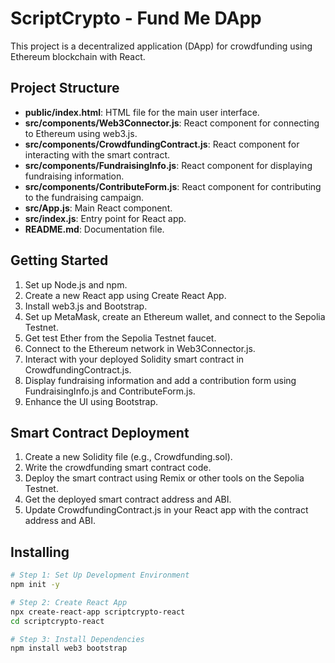 # ScriptCrypto - Fund Me DApp

This project is a decentralized application (DApp) for crowdfunding using Ethereum blockchain with React.

## Project Structure

- **public/index.html**: HTML file for the main user interface.
- **src/components/Web3Connector.js**: React component for connecting to Ethereum using web3.js.
- **src/components/CrowdfundingContract.js**: React component for interacting with the smart contract.
- **src/components/FundraisingInfo.js**: React component for displaying fundraising information.
- **src/components/ContributeForm.js**: React component for contributing to the fundraising campaign.
- **src/App.js**: Main React component.
- **src/index.js**: Entry point for React app.
- **README.md**: Documentation file.

## Getting Started

1. Set up Node.js and npm.
2. Create a new React app using Create React App.
3. Install web3.js and Bootstrap.
4. Set up MetaMask, create an Ethereum wallet, and connect to the Sepolia Testnet.
5. Get test Ether from the Sepolia Testnet faucet.
6. Connect to the Ethereum network in Web3Connector.js.
7. Interact with your deployed Solidity smart contract in CrowdfundingContract.js.
8. Display fundraising information and add a contribution form using FundraisingInfo.js and ContributeForm.js.
9. Enhance the UI using Bootstrap.

## Smart Contract Deployment

1. Create a new Solidity file (e.g., Crowdfunding.sol).
2. Write the crowdfunding smart contract code.
3. Deploy the smart contract using Remix or other tools on the Sepolia Testnet.
4. Get the deployed smart contract address and ABI.
5. Update CrowdfundingContract.js in your React app with the contract address and ABI.

## Installing

```bash
# Step 1: Set Up Development Environment
npm init -y

# Step 2: Create React App
npx create-react-app scriptcrypto-react
cd scriptcrypto-react

# Step 3: Install Dependencies
npm install web3 bootstrap
